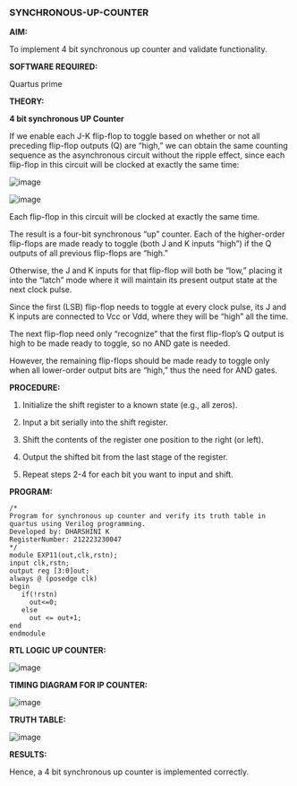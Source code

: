 ### SYNCHRONOUS-UP-COUNTER

**AIM:**

To implement 4 bit synchronous up counter and validate functionality.

**SOFTWARE REQUIRED:**

Quartus prime

**THEORY:**

**4 bit synchronous UP Counter**

If we enable each J-K flip-flop to toggle based on whether or not all preceding flip-flop outputs (Q) are “high,” we can obtain the same counting sequence as the asynchronous circuit without the ripple effect, since each flip-flop in this circuit will be clocked at exactly the same time:

![image](https://github.com/naavaneetha/SYNCHRONOUS-UP-COUNTER/assets/154305477/d5db3fa0-e413-404c-b80e-b2f39d82e7e8)

![image](https://github.com/naavaneetha/SYNCHRONOUS-UP-COUNTER/assets/154305477/52cb61eb-d04b-442d-810c-31185a68410b)

Each flip-flop in this circuit will be clocked at exactly the same time.

The result is a four-bit synchronous “up” counter. Each of the higher-order flip-flops are made ready to toggle (both J and K inputs “high”) if the Q outputs of all previous flip-flops are “high.”

Otherwise, the J and K inputs for that flip-flop will both be “low,” placing it into the “latch” mode where it will maintain its present output state at the next clock pulse.

Since the first (LSB) flip-flop needs to toggle at every clock pulse, its J and K inputs are connected to Vcc or Vdd, where they will be “high” all the time.

The next flip-flop need only “recognize” that the first flip-flop’s Q output is high to be made ready to toggle, so no AND gate is needed.

However, the remaining flip-flops should be made ready to toggle only when all lower-order output bits are “high,” thus the need for AND gates.

**PROCEDURE:**

1. Initialize the shift register to a known state (e.g., all zeros).

2. Input a bit serially into the shift register.

3. Shift the contents of the register one position to the right (or left).

4. Output the shifted bit from the last stage of the register.

5. Repeat steps 2-4 for each bit you want to input and shift.

**PROGRAM:**

~~~
/* 
Program for synchronous up counter and verify its truth table in quartus using Verilog programming.
Developed by: DHARSHINI K 
RegisterNumber: 212223230047
*/
module EXP11(out,clk,rstn);
input clk,rstn;
output reg [3:0]out;
always @ (posedge clk)
begin
   if(!rstn)
     out<=0;
   else 
     out <= out+1;
end
endmodule
~~~

**RTL LOGIC UP COUNTER:**

![image](https://github.com/K-Dharshini/SYNCHRONOUS-UP-COUNTER/assets/139334830/62e01fa6-158a-41e2-bef8-6b2153cfe765)

**TIMING DIAGRAM FOR IP COUNTER:**

![image](https://github.com/K-Dharshini/SYNCHRONOUS-UP-COUNTER/assets/139334830/d7df3098-13e5-49e8-b8e1-0368d24055d2)

**TRUTH TABLE:**

![image](https://github.com/K-Dharshini/SYNCHRONOUS-UP-COUNTER/assets/139334830/65ed5399-d38c-4377-b3d1-1a820297a972)

**RESULTS:**

Hence, a 4 bit synchronous up counter is implemented correctly.
